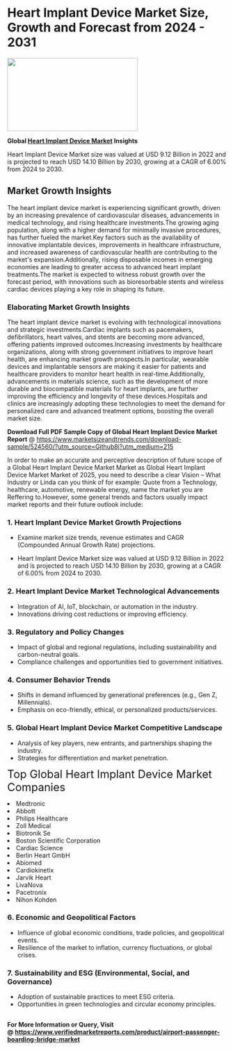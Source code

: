 <H1>Heart Implant Device Market Size, Growth and Forecast from 2024 - 2031</H1><img class="aligncenter size-medium wp-image-584254" src="https://thirdeyenews.in/wp-content/uploads/2024/09/Global-Market-Research-300x168.jpeg" alt="" width="300" height="168" /><p><strong>Global&nbsp;<a href="https://www.marketsizeandtrends.com/download-sample/524560/?utm_source=Github8j?utm_medium=215">Heart Implant Device Market</a> Insights</strong></p><p>Heart Implant Device Market size was valued at USD 9.12 Billion in 2022 and is projected to reach USD 14.10 Billion by 2030, growing at a CAGR of 6.00% from 2024 to 2030.</p><p><h2>Market Growth Insights</h2> <p>The heart implant device market is experiencing significant growth, driven by an increasing prevalence of cardiovascular diseases, advancements in medical technology, and rising healthcare investments.The growing aging population, along with a higher demand for minimally invasive procedures, has further fueled the market.Key factors such as the availability of innovative implantable devices, improvements in healthcare infrastructure, and increased awareness of cardiovascular health are contributing to the market's expansion.Additionally, rising disposable incomes in emerging economies are leading to greater access to advanced heart implant treatments.The market is expected to witness robust growth over the forecast period, with innovations such as bioresorbable stents and wireless cardiac devices playing a key role in shaping its future.</p> <h3>Elaborating Market Growth Insights</h3> <p>The heart implant device market is evolving with technological innovations and strategic investments.Cardiac implants such as pacemakers, defibrillators, heart valves, and stents are becoming more advanced, offering patients improved outcomes.Increasing investments by healthcare organizations, along with strong government initiatives to improve heart health, are enhancing market growth prospects.In particular, wearable devices and implantable sensors are making it easier for patients and healthcare providers to monitor heart health in real-time.Additionally, advancements in materials science, such as the development of more durable and biocompatible materials for heart implants, are further improving the efficiency and longevity of these devices.Hospitals and clinics are increasingly adopting these technologies to meet the demand for personalized care and advanced treatment options, boosting the overall market size.</p> <p><span class=""><strong>Download Full PDF Sample Copy of Global Heart Implant Device Market Report</strong> @ <a href="https://www.marketsizeandtrends.com/download-sample/524560/?utm_source=Github8j?utm_medium=215" target="_blank">https://www.marketsizeandtrends.com/download-sample/524560/?utm_source=Github8j?utm_medium=215</a></span></p><p>In order to make an accurate and perceptive description of future scope of a Global&nbsp;Heart Implant Device Market Market as Global&nbsp;Heart Implant Device Market Market of 2025, you need to describe a clear Vision &ndash; What Industry or Linda can you think of for example: Quote from a Technology, healthcare, automotive, renewable energy, name the market you are Reffering to.However, some general trends and factors usually impact market reports and their future outlook include:</p><h3>1.&nbsp;<strong>Heart Implant Device Market Growth Projections</strong></h3><ul><li>Examine market size trends, revenue estimates and CAGR (Compounded Annual Growth Rate) projections.</li><li><p>Heart Implant Device Market size was valued at USD 9.12 Billion in 2022 and is projected to reach USD 14.10 Billion by 2030, growing at a CAGR of 6.00% from 2024 to 2030.</p></li></ul><h3>2.&nbsp;<strong>Heart Implant Device Market Technological Advancements</strong></h3><ul><li>Integration of AI, IoT, blockchain, or automation in the industry.</li><li>Innovations driving cost reductions or improving efficiency.</li></ul><h3>3.&nbsp;<strong>Regulatory and Policy Changes</strong></h3><ul><li>Impact of global and regional regulations, including sustainability and carbon-neutral goals.</li><li>Compliance challenges and opportunities tied to government initiatives.</li></ul><h3>4.&nbsp;<strong>Consumer Behavior Trends</strong></h3><ul><li>Shifts in demand influenced by generational preferences (e.g., Gen Z, Millennials).</li><li>Emphasis on eco-friendly, ethical, or personalized products/services.</li></ul><h3>5.&nbsp;<strong>Global Heart Implant Device Market Competitive Landscape</strong></h3><ul><li>Analysis of key players, new entrants, and partnerships shaping the industry.</li><li>Strategies for differentiation and market penetration.</li></ul><p data-pm-slice="1 1 []"><span style="color: inherit; font-family: inherit; font-size: 25px;">Top Global Heart Implant Device Market Companies</span></p><div class="" data-test-id=""><p><li>Medtronic</li><li> Abbott</li><li> Philips Healthcare</li><li> Zoll Medical</li><li> Biotronik Se</li><li> Boston Scientific Corporation</li><li> Cardiac Science</li><li> Berlin Heart GmbH</li><li> Abiomed</li><li> Cardiokinetix</li><li> Jarvik Heart</li><li> LivaNova</li><li> Pacetronix</li><li> Nihon Kohden</li></p></div><h3>6.&nbsp;<strong>Economic and Geopolitical Factors</strong></h3><ul><li>Influence of global economic conditions, trade policies, and geopolitical events.</li><li>Resilience of the market to inflation, currency fluctuations, or global crises.</li></ul><h3>7.&nbsp;<strong>Sustainability and ESG (Environmental, Social, and Governance)</strong></h3><ul><li>Adoption of sustainable practices to meet ESG criteria.</li><li>Opportunities in green technologies and circular economy principles.</li></ul><h2><strong style="font-size: 14px;">For More Information or Query, Visit @&nbsp;</strong><a style="background-color: #ffffff; font-size: 14px;" href="https://www.marketsizeandtrends.com/report/heart-implant-device-market/" target="_blank">https://www.verifiedmarketreports.com/product/airport-passenger-boarding-bridge-market</a></h2>